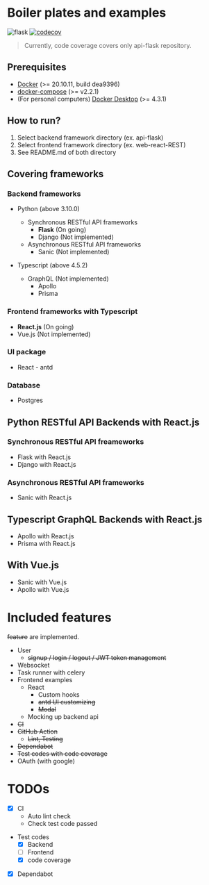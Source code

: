 # Boiler plates and examples
![flask](https://github.com/jmg7173/boiler-plates-and-examples/actions/workflows/flask.yaml/badge.svg)
[![codecov](https://codecov.io/gh/jmg7173/boiler-plates-and-examples/branch/main/graph/badge.svg?token=SF2LV9A3N8)](https://codecov.io/gh/jmg7173/boiler-plates-and-examples)
> Currently, code coverage covers only api-flask repository.

## Prerequisites
* [Docker](https://docs.docker.com/engine/) (>= 20.10.11, build dea9396)
* [docker-compose](https://docs.docker.com/compose/) (>= v2.2.1)
* (For personal computers) [Docker Desktop](https://docs.docker.com/desktop/) (>= 4.3.1)

## How to run?
1. Select backend framework directory (ex. api-flask)
2. Select frontend framework directory (ex. web-react-REST)
3. See README.md of both directory

## Covering frameworks
### Backend frameworks
* Python (above 3.10.0)
  * Synchronous RESTful API frameworks
    * **Flask** (On going)
    * Django (Not implemented)
  * Asynchronous RESTful API frameworks
    * Sanic (Not implemented)

* Typescript (above 4.5.2)
  * GraphQL (Not implemented)
    * Apollo
    * Prisma

### Frontend frameworks with Typescript
* **React.js** (On going)
* Vue.js (Not implemented)

### UI package
* React - antd

### Database
* Postgres

## Python RESTful API Backends with React.js

### Synchronous RESTful API freameworks
* Flask with React.js
* Django with React.js

### Asynchronous RESTful API frameworks
* Sanic with React.js

## Typescript GraphQL Backends with React.js
* Apollo with React.js
* Prisma with React.js

## With Vue.js
* Sanic with Vue.js
* Apollo with Vue.js

# Included features
~~feature~~ are implemented.
* User
  * ~~signup / login / logout / JWT token management~~
* Websocket
* Task runner with celery
* Frontend examples
  * React
    * Custom hooks
    * ~~antd UI customizing~~
    * ~~Modal~~
  * Mocking up backend api
* ~~CI~~
* ~~GitHub Action~~
  * ~~Lint, Testing~~
* ~~Dependabot~~
* ~~Test codes with code coverage~~
* OAuth (with google)

# TODOs
* [x] CI
  * Auto lint check
  * Check test code passed
* Test codes
  * [x] Backend
  * [ ] Frontend
  * [x] code coverage
* [x] Dependabot
